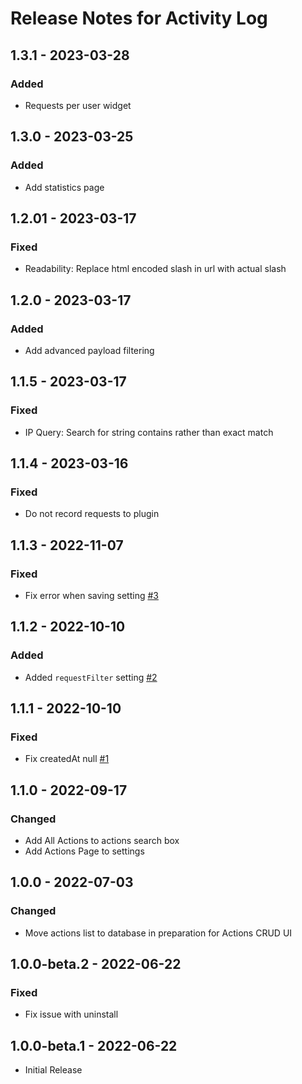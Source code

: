 # Release Notes for Activity Log

## 1.3.1 - 2023-03-28
### Added
- Requests per user widget

## 1.3.0 - 2023-03-25
### Added
- Add statistics page

## 1.2.01 - 2023-03-17
### Fixed
- Readability: Replace html encoded slash in url with actual slash 

## 1.2.0 - 2023-03-17
### Added 
- Add advanced payload filtering

## 1.1.5 - 2023-03-17
### Fixed
- IP Query: Search for string contains rather than exact match

## 1.1.4 - 2023-03-16
### Fixed
- Do not record requests to plugin

## 1.1.3 - 2022-11-07
### Fixed
- Fix error when saving setting [#3](https://github.com/matfish2/craft-activity-log/issues/3)

## 1.1.2 - 2022-10-10
### Added
- Added `requestFilter` setting [#2](https://github.com/matfish2/craft-activity-log/issues/2)

## 1.1.1 - 2022-10-10
### Fixed
- Fix createdAt null [#1](https://github.com/matfish2/craft-activity-log/issues/1)

## 1.1.0 - 2022-09-17
### Changed 
- Add All Actions to actions search box
- Add Actions Page to settings 

## 1.0.0 - 2022-07-03
###  Changed
- Move actions list to database in preparation for Actions CRUD UI

## 1.0.0-beta.2 - 2022-06-22
### Fixed
- Fix issue with uninstall

## 1.0.0-beta.1 - 2022-06-22
- Initial Release
